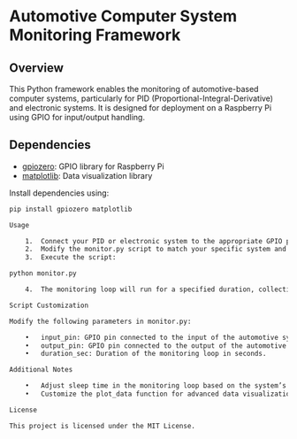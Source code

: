 # Automotive Computer System Monitoring Framework

## Overview
This Python framework enables the monitoring of automotive-based computer systems, particularly for PID (Proportional-Integral-Derivative) and electronic systems. It is designed for deployment on a Raspberry Pi using GPIO for input/output handling.

## Dependencies
- [gpiozero](https://gpiozero.readthedocs.io/en/stable/): GPIO library for Raspberry Pi
- [matplotlib](https://matplotlib.org/): Data visualization library

Install dependencies using:
```bash
pip install gpiozero matplotlib

Usage

	1.	Connect your PID or electronic system to the appropriate GPIO pins on the Raspberry Pi.
	2.	Modify the monitor.py script to match your specific system and requirements. You may need to adjust pin numbers, sleep time, and implement PID control logic.
	3.	Execute the script:

python monitor.py

	4.	The monitoring loop will run for a specified duration, collecting input and output data. The results will be plotted using matplotlib.

Script Customization

Modify the following parameters in monitor.py:

	•	input_pin: GPIO pin connected to the input of the automotive system.
	•	output_pin: GPIO pin connected to the output of the automotive system.
	•	duration_sec: Duration of the monitoring loop in seconds.

Additional Notes

	•	Adjust sleep time in the monitoring loop based on the system’s response time.
	•	Customize the plot_data function for advanced data visualization if needed.

License

This project is licensed under the MIT License.

